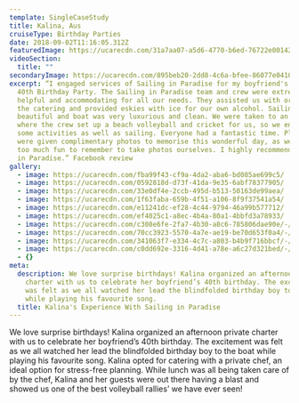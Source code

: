 ```yaml
---
template: SingleCaseStudy
title: Kalina, Aus
cruiseType: Birthday Parties
date: 2018-09-02T11:16:05.312Z
featuredImage: https://ucarecdn.com/31a7aa07-a5d6-4770-b6ed-76722e00142a/-/crop/1080x1057/0,0/-/preview/
videoSection:
  title: ""
secondaryImage: https://ucarecdn.com/895beb20-2dd8-4c6a-bfee-86077e041072/-/crop/1081x1080/183,0/-/preview/
excerpt: “I engaged services of Sailing in Paradise for my boyfriend's surprise
  40th Birthday Party. The Sailing in Paradise team and crew were extremely
  helpful and accommodating for all our needs. They assisted us with organising
  the catering and provided eskies with ice for our own alcohol. Sailing was
  beautiful and boat was very luxurious and clean. We were taken to an island
  where the crew set up a beach volleyball and cricket for us, so we enjoyed
  some activities as well as sailing. Everyone had a fantastic time. Plus, we
  were given complimentary photos to memorise this wonderful day, as we all had
  too much fun to remember to take photos ourselves. I highly recommend Sailing
  in Paradise.” Facebook review
gallery:
  - image: https://ucarecdn.com/fba99f43-cf9a-4da2-aba6-bd085ae699c5/
  - image: https://ucarecdn.com/0592818d-d73f-41da-9e35-6abf78377905/
  - image: https://ucarecdn.com/33e0df4e-2ccb-495d-b513-50163de99aea/
  - image: https://ucarecdn.com/1f63faba-659b-4f51-a106-8f9f37541a54/
  - image: https://ucarecdn.com/e11241dc-ef28-4c44-9794-46a99b577712/
  - image: https://ucarecdn.com/ef4025c1-a8ec-4b4a-80a1-4bbfd3a78933/
  - image: https://ucarecdn.com/c308e6fe-2fa7-4b30-a8c6-785806dae90e/-/crop/1080x1062/0,558/-/preview/
  - image: https://ucarecdn.com/70cc3923-5570-4a7e-ae19-be70d653f0a4/-/crop/1049x902/0,285/-/preview/
  - image: https://ucarecdn.com/341063f7-e334-4c7c-a803-b4b9f716bbcf/-/preview/-/enhance/68/
  - image: https://ucarecdn.com/c0dd692e-3316-4d41-a78e-a6c27d321bed/-/crop/1021x1162/0,164/-/preview/
  - {}
meta:
  description: We love surprise birthdays! Kalina organized an afternoon private
    charter with us to celebrate her boyfriend’s 40th birthday. The excitement
    was felt as we all watched her lead the blindfolded birthday boy to the boat
    while playing his favourite song.
  title: Kalina's Experience With Sailing in Paradise
---
```

We love surprise birthdays! Kalina organized an afternoon private charter with us to celebrate her boyfriend’s 40th birthday. The excitement was felt as we all watched her lead the blindfolded birthday boy to the boat while playing his favourite song. Kalina opted for catering with a private chef, an ideal option for stress-free planning. While lunch was all being taken care of by the chef, Kalina and her guests were out there having a blast and showed us one of the best volleyball rallies’ we have ever seen!
